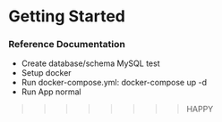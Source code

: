 # Getting Started

### Reference Documentation

- Create database/schema MySQL test
- Setup docker
- Run docker-compose.yml: docker-compose up -d
- Run App normal

>>>>>>>>HAPPY